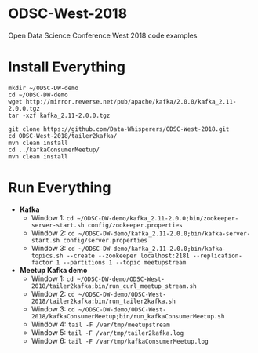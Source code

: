 # ODSC-West-2018
Open Data Science Conference West 2018 code examples

# Install Everything
```shell
mkdir ~/ODSC-DW-demo
cd ~/ODSC-DW-demo
wget http://mirror.reverse.net/pub/apache/kafka/2.0.0/kafka_2.11-2.0.0.tgz 
tar -xzf kafka_2.11-2.0.0.tgz

git clone https://github.com/Data-Whisperers/ODSC-West-2018.git
cd ODSC-West-2018/tailer2kafka/
mvn clean install
cd ../kafkaConsumerMeetup/
mvn clean install
```

# Run Everything
- **Kafka**
  - Window 1: `cd ~/ODSC-DW-demo/kafka_2.11-2.0.0;bin/zookeeper-server-start.sh config/zookeeper.properties`
  - Window 2: `cd ~/ODSC-DW-demo/kafka_2.11-2.0.0;bin/kafka-server-start.sh config/server.properties`
  - Window 3: `cd ~/ODSC-DW-demo/kafka_2.11-2.0.0;bin/kafka-topics.sh --create --zookeeper localhost:2181 --replication-factor 1 --partitions 1 --topic meetupstream`
- **Meetup Kafka demo**
  - Window 1: `cd ~/ODSC-DW-demo/ODSC-West-2018/tailer2kafka;bin/run_curl_meetup_stream.sh`
  - Window 2: `cd ~/ODSC-DW-demo/ODSC-West-2018/tailer2kafka;bin/run_tailer2kafka.sh`
  - Window 3: `cd ~/ODSC-DW-demo/ODSC-West-2018/kafkaConsumerMeetup;bin/run_kafkaConsumerMeetup.sh`
  - Window 4: `tail -F /var/tmp/meetupstream`
  - Window 5: `tail -F /var/tmp/tailer2kafka.log`
  - Window 6: `tail -F /var/tmp/kafkaConsumerMeetup.log`
